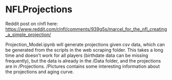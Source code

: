 # NFLProjections

Reddit post on r/nfl here: https://www.reddit.com/r/nfl/comments/939g5s/marcel_for_the_nfl_creating_a_simple_projection/

Projection_Model.ipynb will generate projections given csv data, which can be generated from the scripts in the web scraping folder. This takes a long time and doesn't work for all players (birthdate data can be missing frequently), but the data is already in the /Data folder, and the projections are in /Projections. /Pictures contains some interesting information about the projections and aging curve.
